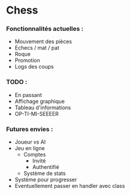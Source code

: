 # Chess

### Fonctionnalités actuelles :
* Mouvement des pièces
* Echecs / mat / pat
* Roque
* Promotion
* Logs des coups

### TODO :
* En passant
* Affichage graphique
* Tableau d'informations
* OP-TI-MI-SEEEER

### Futures envies :
* Joueur vs AI
* Jeu en ligne
  * Comptes
    * Invité
    * Authentifié
  * Système de stats
* Système pour progresser
* Eventuellement passer en handler avec class

